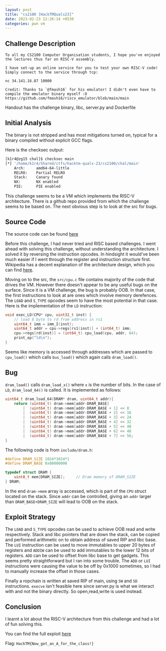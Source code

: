 ```yaml
---
layout: post
title: "cs2100 [HackTMQuals23]"
date: 2023-02-23 12:26:14 +0530
categories: pwn vm
---
```


## Challenge Description

```
To all my CS2100 Computer Organisation students, I hope you've enjoyed the lectures thus far on RISC-V assembly.

I have set-up an online service for you to test your own RISC-V code!
Simply connect to the service through tcp:

nc 34.141.16.87 10000

Credit: Thanks to `@fmash16` for his emulator! I didn't even have to compile the emulator binary myself :O https://github.com/fmash16/riscv_emulator/blob/main/main
```

Handout has the challenge binary, libc, server.py and Dockerfile

## Initial Analysis

The binary is not stripped and has most mitigations turned on, typical for a binary compiled without explicit GCC flags.

Here is the checksec output:
```bash
[k1r4@zg15 chal]$ checksec main
[*] '/home/k1r4/Shared/ctfs/hacktm-quals-23/cs2100/chal/main'
    Arch:     amd64-64-little
    RELRO:    Partial RELRO
    Stack:    Canary found
    NX:       NX enabled
    PIE:      PIE enabled
```

This challenge seems to be a VM which implements the RISC-V architecture. There is a github repo provided from which the challenge seems to be based on. The next obvious step is to look at the src for bugs.

## Source Code

The source code can be found [here](https://github.com/fmash16/riscv_emulator/tree/bb04b265600d127d8b056fd470f7e21b810f630b)

Before this challenge, I had never tried and RISC based challenges. I went ahead with solving this challenge, without understanding the architecture. I solved it by reversing the instruction opcodes. In hindsight it would've been much easier if I went through the register and instruction structure first. Wikipedia has a decent explanation of the architecture design, which you can find [here](https://en.wikipedia.org/wiki/RISC-V#Design).

Moving on to the src, the `src/cpu.c` file contains majority of the code that drives the VM. However there doesn't appear to be any useful bugs on the surface. Since it is a VM challenge, the bug is probably OOB. In that case, the first instructions to look at are ones which involve memory derefences. The `LOAD` and `S_TYPE` opcodes seem to have the most potential in that case. Here is the implementation of the `LD` instruction:
```c
void exec_LD(CPU* cpu, uint32_t inst) {
    // load 8 byte to rd from address in rs1
    uint64_t imm = imm_I(inst);
    uint64_t addr = cpu->regs[rs1(inst)] + (int64_t) imm;
    cpu->regs[rd(inst)] = (int64_t) cpu_load(cpu, addr, 64);
    print_op("ld\n");
}
```
Seems like memory is accessed through addresses which are passed to `cpu_load()` which calls `bus_load()` which again calls `dram_load()`.

## Bug

`dram_load()` calls `dram_load_x()` where `x` is the number of bits. In the case of `LD`, `dram_load_64()` is called. It is implemented as follows:
```c
uint64_t dram_load_64(DRAM* dram, uint64_t addr){
    return (uint64_t) dram->mem[addr-DRAM_BASE]
        |  (uint64_t) dram->mem[addr-DRAM_BASE + 1] << 8
        |  (uint64_t) dram->mem[addr-DRAM_BASE + 2] << 16
        |  (uint64_t) dram->mem[addr-DRAM_BASE + 3] << 24
        |  (uint64_t) dram->mem[addr-DRAM_BASE + 4] << 32
        |  (uint64_t) dram->mem[addr-DRAM_BASE + 5] << 40 
        |  (uint64_t) dram->mem[addr-DRAM_BASE + 6] << 48
        |  (uint64_t) dram->mem[addr-DRAM_BASE + 7] << 56;
}
```

The following code is from `include/dram.h`:
```c
#define DRAM_SIZE 1024*1024*1
#define DRAM_BASE 0x80000000

typedef struct DRAM {
	uint8_t mem[DRAM_SIZE];     // Dram memory of DRAM_SIZE
} DRAM;
```

In the end `dram->mem` array is accessed, which is part of the `CPU` struct located on the stack. Since `addr` can be controlled, giving an `addr` larger than `DRAM_BASE+DRAM_SIZE` will lead to OOB on the stack.


## Exploit Strategy

The `LOAD` and `S_TYPE` opcodes can be used to achieve OOB read and write respectively. Stack and libc pointers that are down the stack, can be copied and performed arithmetic on to obtain address of saved RIP and libc base. The `LUI` instruction can be used to move immutables to upper 20 bytes of registers and `ADDIW` can be used to add immutables to the lower 12 bits of registers. `ADD` can be used to offset from libc base to get gadgets. This seems pretty straightforward but I ran into some trouble. The `ADD` or `LUI` instructions were causing the value to be off by 0x1000 sometimes, so I had to manually increase the offset in those cases.

Finally a ropchain is written at saved RIP of main, using `SW` and `SD` instructions. `execve` isn't feasible here since server.py is what we interact with and not the binary directly. So open,read,write is used instead.


## Conclusion

I learnt a lot about the RISC-V architecture from this challenge and had a lot of fun solving this. 

You can find the full exploit [here](https://gist.github.com/k1R4/7b02827e9291fb43635ce8ef659c5bbd)

Flag: `HackTM{Now_get_an_A_for_the_class!}`